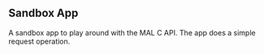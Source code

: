 ## Sandbox App
A sandbox app to play around with the MAL C API. The app does a simple request operation.